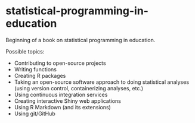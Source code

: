 # statistical-programming-in-education

Beginning of a book on statistical programming in education. 

Possible topics:

- Contributing to open-source projects
- Writing functions 
- Creating R packages
- Taking an open-source software approach to doing statistical analyses (using version control, containerizing analyses, etc.)
- Using continuous integration services
- Creating interactive Shiny web applications
- Using R Markdown (and its extensions)
- Using git/GitHub
